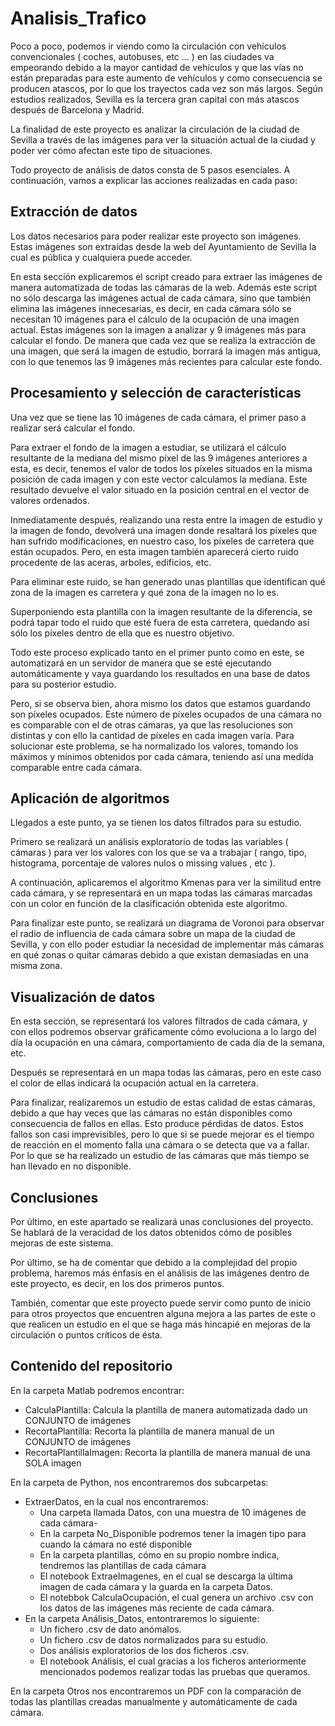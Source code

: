 # Analisis_Trafico

Poco a poco, podemos ir viendo como la circulación con vehículos convencionales ( coches, autobuses, etc ... ) en las ciudades  va empeorando debido a la mayor cantidad de vehículos y que las vías no están preparadas para este aumento de vehículos y como consecuencia se producen atascos, por lo que los trayectos cada vez son más largos. Según estudios realizados, Sevilla es la tercera gran capital con más atascos después de Barcelona y Madrid.

La finalidad de este proyecto es analizar la circulación de la ciudad de Sevilla a través de las imágenes para ver la situación actual de la ciudad y poder ver cómo afectan este tipo de situaciones. 
        
Todo proyecto de análisis de datos consta de 5 pasos esenciales. A continuación, vamos a explicar las acciones realizadas en cada paso:

## Extracción de datos
Los datos necesarios para poder realizar este proyecto son imágenes. Estas imágenes son extraídas desde la web del Ayuntamiento de Sevilla la cual es pública y cualquiera puede acceder. 
            
En esta sección explicaremos el script creado para extraer las imágenes de manera automatizada de todas las cámaras de la web. Además este script no sólo descarga las imágenes actual de cada cámara, sino que también elimina las imágenes innecesarias, es decir, en cada cámara sólo se necesitan 10 imágenes para el cálculo de la ocupación de una imagen actual. Estas imágenes son la imagen a analizar y 9 imágenes más para calcular el fondo. De manera que cada vez que se realiza la extracción de una imagen, que será la imagen de estudio, borrará la imagen más antigua, con lo que tenemos las 9 imágenes más recientes para calcular este fondo.

## Procesamiento y selección de características

Una vez que se tiene las 10 imágenes de cada cámara, el primer paso a realizar será calcular el fondo.
            
Para extraer el fondo de la imagen a estudiar, se utilizará el cálculo resultante de la mediana del mismo píxel de las 9 imágenes anteriores a esta, es decir, tenemos el valor de todos los píxeles situados en la misma posición de cada imagen y con este vector calculamos la mediana. Este resultado devuelve el valor situado en la posición central en el vector de valores ordenados.

Inmediatamente después, realizando una resta entre la imagen de estudio y la imagen de fondo, devolverá una imagen donde resaltará los píxeles que han sufrido modificaciones, en nuestro caso, los píxeles de carretera que están ocupados. Pero, en esta imagen también aparecerá cierto ruido procedente de las aceras, arboles, edificios, etc.

Para eliminar este ruido, se han generado unas plantillas que identifican qué zona de la imagen es carretera y qué zona de la imagen no lo es.

Superponiendo esta plantilla con la imagen resultante de la diferencia, se podrá tapar todo el ruido que esté fuera de esta carretera, quedando así sólo los píxeles dentro de ella que es nuestro objetivo.

Todo este proceso explicado tanto en el primer punto como en este, se automatizará en un servidor de manera que se esté ejecutando automáticamente y vaya guardando los resultados en una base de datos para su posterior estudio.

Pero, si se observa bien, ahora mismo los datos que estamos guardando son píxeles ocupados. Este número de píxeles ocupados de una cámara no es comparable con el de otras cámaras, ya que las resoluciones son distintas y con ello la cantidad de píxeles en cada imagen varía. Para solucionar este problema, se ha normalizado los valores, tomando los máximos y mínimos obtenidos por cada cámara, teniendo así una medida comparable entre cada cámara.

## Aplicación de algoritmos
        
Llegados a este punto, ya se tienen los datos filtrados para su estudio. 

Primero se realizará un análisis exploratorio de todas las variables ( cámaras ) para ver los valores con los que se va a trabajar ( rango, tipo, histograma, porcentaje de valores nulos o missing values , etc ).

A continuación, aplicaremos el algoritmo Kmenas para ver la similitud entre cada cámara, y se representará en un mapa todas las cámaras marcadas con un color en función de la clasificación obtenida este algoritmo. 

Para finalizar este punto, se realizará un diagrama de Voronoi para observar el radio de influencia de cada cámara sobre un mapa de la ciudad de Sevilla, y con ello poder estudiar la necesidad de implementar más cámaras en qué zonas o quitar cámaras debido a que existan demasiadas en una misma zona.

## Visualización de datos

En esta sección, se representará los valores filtrados de cada cámara, y con ellos podremos observar gráficamente cómo evoluciona a lo largo del día la ocupación en una cámara, comportamiento de cada día de la semana, etc.

Después se representará en un mapa todas las cámaras, pero en este caso el color de ellas indicará la ocupación actual en la carretera.

Para finalizar, realizaremos un estudio de estas calidad de estas cámaras, debido a que hay veces que las cámaras no están disponibles como consecuencia de fallos en ellas. Esto produce pérdidas de datos. Estos fallos son casi imprevisibles, pero lo que si se puede mejorar es el tiempo de reacción en el momento falla una cámara o se detecta que va a fallar. Por lo que se ha realizado un estudio de las cámaras que más tiempo se han llevado en no disponible.

## Conclusiones

Por último, en este apartado se realizará unas conclusiones del proyecto. Se hablará de la veracidad de los datos obtenidos cómo de posibles mejoras de este sistema.

Por último, se ha de comentar que debido a la complejidad del propio problema, haremos más énfasis en el análisis de las imágenes dentro de este proyecto, es decir, en los dos primeros puntos.

También, comentar que este proyecto puede servir como punto de inicio para otros proyectos que encuentren alguna mejora a las partes de este o que realicen un estudio en el que se haga más hincapié en mejoras de la circulación o puntos críticos de ésta.

## Contenido del repositorio

En la carpeta Matlab podremos encontrar:
-   CalculaPlantilla: Calcula la plantilla de manera automatizada dado un CONJUNTO de imágenes
-   RecortaPlantilla: Recorta la plantilla de manera manual de un CONJUNTO de imágenes
-   RecortaPlantillaImagen: Recorta la plantilla de manera manual de una SOLA imagen

En la carpeta de Python, nos encontraremos dos subcarpetas:
-   ExtraerDatos, en la cual nos encontraremos:
    -   Una carpeta llamada Datos, con una muestra de 10 imágenes de cada cámara-
    -   En la carpeta No_Disponible podremos tener la imagen tipo para cuando la cámara no esté disponible
    -   En la carpeta plantillas, cómo en su propio nombre indica, tendremos las plantillas de cada cámara
    -   El notebook ExtraeImagenes, en el cual se descarga la última imagen de cada cámara y la guarda en la carpeta Datos.
    -   El notebbok CalculaOcupación, el cual genera un archivo .csv con los datos de las imágenes más reciente de cada cámara.
-   En la carpeta Análisis_Datos, entontraremos lo siguiente:
    -   Un fichero .csv de dato anómalos.
    -   Un fichero .csv de datos normalizados para su estudio.
    -   Dos análisis exploratorios de los dos ficheros .csv.
    -   El notebook Análisis, el cual gracias a los ficheros anteriormente mencionados podemos realizar todas las pruebas que queramos.

En la carpeta Otros nos encontraremos un PDF con la comparación de todas las plantillas creadas manualmente y automáticamente de cada cámara.
